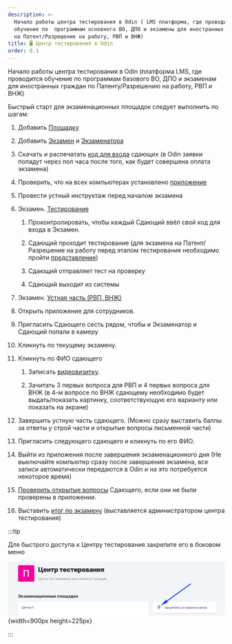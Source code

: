 ```yaml
---
description: >-
  Начало работы центра тестирования в Odin ( LMS платформа, где проводится
  обучение по  программам основного ВО, ДПО и экзамены для иностранных граждан
  на Патент/Разрешение на работу, РВП и ВНЖ)
title: 🖥️ Центр тестирования в Odin
order: 0.1
---
```


Начало работы центра тестирования в Odin (платформа LMS, где проводится обучение по программам базового ВО, ДПО и экзаменам для иностранных граждан по Патенту/Разрешению на работу, РВП и ВНЖ)

Быстрый старт для экзаменационных площадок следует выполнить по шагам:

1. Добавить [Площадку](./dobavit-ploshadki)

2. Добавить [Экзамен](./dobavit-ekzamen) и [Экзаменатора](./registraciya-sotrudnikov-v-odin#ekzamenator)

3. Скачать и распечатать [код для входа](./skachat-kody-dlya-vkhoda-sdayushikh) сдающих (в Odin заявки попадут через пол часа после того, как будет совершена оплата экзамена)

4. Проверить, что на всех компьютерах установлено [приложение](./prilozhenie.-pismennaya-i-ustnaya-chasti-ekzamena)

5. Провести устный инструктаж перед началом экзамена

6. Экзамен. [Тестирование](./ekzamen.-provedenie)

   1. Проконтролировать, чтобы каждый Сдающий ввёл свой код для входа в Экзамен.

   2. Сдающий проходит тестирование (для экзамена на Патент/Разрешение на работу перед этапом тестирования необходимо пройти [представление](https://informa.gitbook.io/immigraciya/centr-testirovaniya-v-odin/ekzamen.-provedenie#testirovanie))

   3. Сдающий отправляет тест на проверку

   4. Сдающий выходит из системы

7. Экзамен. [Устная часть (РВП, ВНЖ)](./ekzamen.-provedenie)

8. Открыть приложение для сотрудников.

9. Пригласить Сдающего сесть рядом, чтобы и Экзаменатор и Сдающий попали в камеру

10. Кликнуть по текущему экзамену.

11. Кликнуть по ФИО сдающего

    1. Записать [видеовизитку](./../rekomendacii/obrazec-videovizitki-pered-startom-ustnoi-chasti-ekzamena).

    2. Зачитать  3 первых вопроса для РВП и 4 первых вопроса для ВНЖ (в 4-м вопросе по ВНЖ сдающему необходимо будет выдать/показать картинку, соответствующую его варианту или показать на экране)

12. Завершить устную часть сдающего. (Можно сразу выставить баллы за ответы у строй части и открытые вопросы письменной части)

13. Пригласить следующего сдающего и кликнуть по его ФИО.

14. Выйти из приложения после завершения экзаменационного дня (Не выключайте компьютер сразу после завершения экзамена, все записи автоматически передаются в Odin и на это потребуется некоторое время)

15. [Проверить открытые вопросы](./proverka-otkrytykh-voprosov-v-testirovanii) Сдающего, если они не были проверены в приложении.

16. Выставить [итог по экзамену](./proverka-itoga-ekzamena) (выставляется администратором центра тестирования)

:::tip 

Для быстрого доступа к Центру тестирования закрепите его в боковом меню 

![](./README.png){width=900px height=225px}

:::